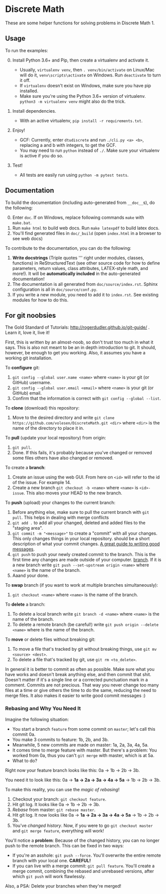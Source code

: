 # Discrete Math

These are some helper functions for solving problems in Discrete Math 1.


## Usage
To run the examples:

0. Install Python 3.6+ and Pip, then create a virtualenv and activate it.
	* Usually, `virtualenv venv`, then `. venv/bin/activate` on Linux/Mac will do it,
	`venv\scripts\activate` on Windows. Run `deactivate` to turn it off.
	* If `virtualenv` doesn't exist on Windows, make sure you have pip installed.
	* Make sure you're using the Python 3.6+ version of virtualenv. `python3 -m virtualenv venv` might also do the trick.

1. Install dependencies.
	* With an active virtualenv, `pip install -r requirements.txt`.

2. Enjoy!
	* GCF: Currently, enter `dtudiscrete` and run `./cli.py <a> <b>`, replacing a and b with integers,
	to get the GCF.
    * You may need to run `python` instead of `./`. Make sure your virtualenv is active if you do so.

3. Test!
	* All tests are easily run using `python -m pytest tests`.

## Documentation
To build the documentation (including auto-generated from `__doc__`s), do the following:

0. Enter `doc`. If on Windows, replace following commands `make` with `make.bat`.
1. Run `make html` to build web docs. Run `make latexpdf` to build latex docs.
2. You'll find generated files in `doc/_build` (open `index.html` in a browser to see web docs)

To contribute to the documentation, you can do the following:

1. **Write docstrings** (Triple quotes ''' right under modules, classes, functions) in ReStructuredText (see other source code for how to define parameters, return values, class attributes, LATEX-style math, and more!). It will be **automatically included** in the auto-generated documentation!
2. The documentation is all generated from `doc/source/index.rst`. Sphinx configuration is all in `doc/source/conf.py`.
3. If you write a new module, you need to add it to `index.rst`. See existing modules for how to do this.

## For git noobsies
The Gold Standard of Tutorials: http://rogerdudler.github.io/git-guide/ . Learn it, love it, live it!

First, this is written by an almost-noob, so don't trust too much in what it says. This is also not meant to be an in depth introduction to git. It should, however, be enough to get you working. Also, it assumes you have a working git installation.

To **configure** git:
   1. `git config --global user.name <name>` where `<name>` is your git (or GitHub) username.
   2. `git config --global user.email <email>` where `<name>` is your git (or GitHub) email.
   3. Confirm that the information is correct with `git config --global --list`.

To **clone** (download) this repository:
   1. Move to the desired directory and write `git clone https://github.com/volesen/DiscreteMath.git <dir>` where `<dir>` is the name of the directory to place it in.

To **pull** (update your local repository) from origin:
   1. `git pull`.
   2. Done. If this fails, it's probably because you've changed or removed some files others have also changed or removed.

To create a **branch**:
   1. Create an issue using the web GUI. From here on `<id>` will refer to the id of the issue. For example 14.
   1. Create a new branch `git checkout -b <name>` where `<name>` is `<id>-issue`. This also moves your HEAD to the new branch.

To **push** (upload) your changes to the current branch:
   1. Before anything else, make sure to pull the current branch with `git pull`. This helps in dealing with merge conflicts
   2. `git add .` to add all your changed, deleted and added files to the "staging area".
   3. `git commit -m "<message>"` to create a "commit" with all your changes. This only changes things in your local repository. <message> should be a short description of what your commit changes. [A great guide to writing good messages](https://chris.beams.io/posts/git-commit/).
   4. `git push` to push your newly created commit to the branch. This is the first time any changes are made outside of your computer. [branch](https://git-scm.com/book/en/v2/Git-Branching-Basic-Branching-and-Merging). If it is a new branch write `git push --set-upstream origin <name>` where `<name>` is the name of the branch.
   5. Aaand your done.

To **swap** branch (if you want to work at multiple branches simultaneously):
   1. `git checkout <name>` where `<name>` is the name of the branch.

To **delete** a branch:
   1. To delete a local branch write `git branch -d <name>` where `<name>` is the name of the branch.
   1. To delete a remote branch (be careful!) write `git push origin --delete <name>` where <name> is the name of the branch.
   
To **move** or delete files without breaking git:
   1. To move a file that's tracked by git without breaking things, use `git mv <source> <dest>`.
   2. To delete a file that's tracked by git, use `git rm <to_delete>`.

In general it is better to commit as often as possible. Make sure what you have works and doesn't break anything else, and then commit that shit. Doesn't matter if it's a single line or a corrected punctuation mark in a comment. Commits are not precious. That way you never change too many files at a time or give others the time to do the same, reducing the need to merge files. It also makes it easier to write good commit messages :)

### Rebasing and Why You Need It
Imagine the following situation:
   - You start a branch `feature` from some commit on `master`; let's call this commit 0a.
   - You make 3 commits to feature: 1b, 2b, and 3b.
   - Meanwhile, 5 new commits are made on master: 1a, 2a, 3a, 4a, 5a.
   - It comes time to merge feature with master. But there's a problem:
       You worked from 0a, thus you can't `git merge` with master, which is at 5a.
   - What to do?

Right now your feature branch looks like this: 0a -> 1b -> 2b -> 3b.

You need it to look like this: 0a -> **1a -> 2a -> 3a -> 4a -> 5a** -> 1b -> 2b -> 3b.

To make this reality, you can use the *magic of rebasing*!
   1. Checkout your branch: `git checkout feature`.
   2. Hit git log. It looks like 0a -> 1b -> 2b -> 3b.
   2. *Rebase* from master: `git rebase master`.
   4. Hit git log. It now looks like 0a -> **1a -> 2a -> 3a -> 4a -> 5a** -> 1b -> 2b -> 3b.
   5. You've *changed history*. Now, if you were to go `git checkout master` and `git merge feature`, everything will work!

You'll notice a **problem**: Because of the changed history, you can no longer push to the remote branch. This can be fixed in two ways:
   * If you're an asshole: `git push --force`. You'll overwrite the entire remote branch with your local one. **CAREFUL!**
   * If you can live with a merge commit: `git pull feature`. You'll create a merge commit, combining the rebased and unrebased versions, after which `git push` will work flawlessly.

Also, a PSA: Delete your branches when they're merged!
